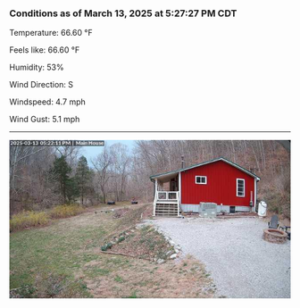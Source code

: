 ### Conditions as of March 13, 2025 at 5:27:27 PM CDT 

Temperature: 66.60 &deg;F

Feels like: 66.60 &deg;F

Humidity: 53%

Wind Direction: S

Windspeed: 4.7 mph

Wind Gust: 5.1 mph

---

<img src="./images/latest.jpeg"/>


